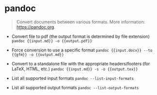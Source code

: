 # pandoc
> Convert documents between various formats.
> More information: <https://pandoc.org>.

- Convert file to pdf (the output format is determined by file extension)
`pandoc {{input.md}} -o {{output.pdf}}`

- Force conversion to use a specific format
`pandoc {{input.docx}} --to {{gfm}} -o {{output.md}}`

- Convert to a standalone file with the appropriate headers/footers (for LaTeX, HTML, etc.)
`pandoc {{input.md}} -s -o {{output.tex}}`

- List all supported input formats
`pandoc --list-input-formats`

- List all supported output formats
`pandoc --list-output-formats`
